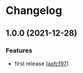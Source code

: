 # Changelog

## 1.0.0 (2021-12-28)


### Features

* first release ([aafcf97](https://www.github.com/crazy-matt/asdf-actionlint/commit/aafcf976090fb5d098dcb998edb8f76170b00513))
